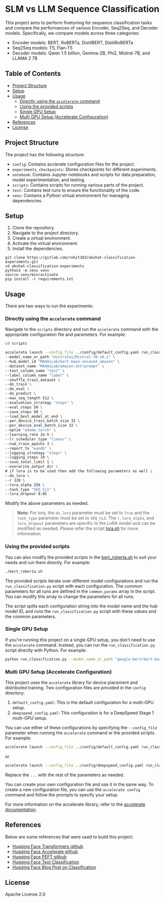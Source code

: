 # SLM vs LLM Sequence Classification

This project aims to perform finetuning for sequence classification tasks and compare the performances of various Encoder, Seq2Seq, and Decoder models. Specifically, we compare models across three categories:

- Encoder models: BERT, RoBERTa, DistilBERT, DistilRoBERTa
- Seq2Seq models: T5, Flan-T5
- Decoder models: Qwen 1.5 billion, Gemma-2B, Phi2, Mistral-7B, and LLAMA 2 7B

## Table of Contents

- [Project Structure](#project-structure)
- [Setup](#setup)
- [Usage](#usage)
  - [Directly using the `accelerate` command](#directly-using-the-accelerate-command)
  - [Using the provided scripts](#using-the-provided-scripts)
  - [Single GPU Setup](#single-gpu-setup)
  - [Multi GPU Setup (Accelerate Configuration)](#multi-gpu-setup-accelerate-configuration)
- [References](#references)
- [License](#license)

## Project Structure

The project has the following structure:

- `config`: Contains acclerate configuration files for the project.
- `experiments_checkpoints`: Stores checkpoints for different experiments.
- `notebook`: Contains Jupyter notebooks and scripts for data preparation, model experimentation, and testing.
- `scripts`: Contains scripts for running various parts of the project.
- `test`: Contains test runs to ensure the functionality of the code.
- `venv`: Contains a Python virtual environment for managing dependencies.

## Setup

1. Clone the repository.
2. Navigate to the project directory.
3. Create a virtual environment.
4. Activate the virtual environment.
5. Install the dependencies.

```
git clone https://gitlab.com/rohit103/akshat-classification-experiments.git
cd akshat-classification-experiments
python3 -m venv venv
source venv/bin/activate
pip install -r requirements.txt
```

## Usage

There are two ways to run the experiments:

### Directly using the ```accelerate``` command

Navigate to the `scripts` directory and run the `accelerate` command with the appropriate configuration file and parameters. For example:

```bash
cd scripts

accelerate launch --config_file ../config/default_config.yaml run_classification.py \
--model_name_or_path "mistralai/Mistral-7B-v0.1" \
--hub_model_id "MAdAiLab/bert-base-uncased_amazon" \
--dataset_name "MAdAiLab/amazon-attrprompt" \
--text_column_name "text" \
--label_column_name "label" \
--shuffle_train_dataset \
--do_train \
--do_eval \
--do_predict \
--max_seq_length 512 \
--evaluation_strategy "steps" \
--eval_steps 50 \
--save_steps 50 \
--load_best_model_at_end \
--per_device_train_batch_size 32 \
--per_device_eval_batch_size 32 \
--optim "adamw_torch" \
--learning_rate 2e-5 \
--lr_scheduler_type "linear" \
--num_train_epochs 3 \
--report_to "wandb" \
--logging_strategy "steps" \
--logging_steps 10 \
--save_total_limit 1 \
--overwrite_output_dir \
# if lora is to be used then add the following parameters as well \
--do_lora \
--r 128 \
--lora_alpha 256 \
--task_type "SEQ_CLS" \
--lora_dropout 0.05
```

Modify the above parameters as needed. 

> **Note:** For lora, the `do_lora` parameter must be set to `True` and the `task_type` parameter must be set to `SEQ_CLS`. The `r`, `lora_alpha`, and `lora_dropout` parameters are specific to the LoRA model and can be modified as needed. Please refer the srcipt [lora.sh](scripts/lora.sh) for more information.

### Using the provided scripts

You can also modify the provided scripts in the [bert_roberta.sh](scripts/amazon/bert_roberta.sh)  to suit your needs and run them directly. For example:

```bash
./bert_roberta.sh
```

The provided scripts iterate over different model configurations and run the `run_classification.py` script with each configuration. The common parameters for all runs are defined in the `common_params` array in the script. You can modify this array to change the parameters for all runs.

The script splits each configuration string into the model name and the hub model ID, and runs the `run_classification.py` script with these values and the common parameters.

### Single GPU Setup

If you're running this project on a single GPU setup, you don't need to use the `accelerate` command. Instead, you can run the `run_classification.py` script directly with Python. For example:

```bash
python run_classification.py --model_name_or_path "google-bert/bert-base-uncased" --hub_model_id "MAdAiLab/bert-base-uncased_amazon" ...
```

### Multi GPU Setup (Accelerate Configuration)

This project uses the `accelerate` library for device placement and distributed training. Two configuration files are provided in the `config` directory:

1. `default_config.yaml`: This is the default configuration for a multi-GPU setup.
2. `deepspeed_config.yaml`: This configuration is for a DeepSpeed Stage 1 multi-GPU setup.

You can use either of these configurations by specifying the `--config_file` parameter when running the `accelerate` command or the provided scripts. For example:

```bash
accelerate launch --config_file ../config/default_config.yaml run_classification.py ...
```
or

```bash
accelerate launch --config_file ../config/deepspeed_config.yaml run_classification.py ...
```

Replace the `...` with the rest of the parameters as needed.

You can create your own configuration file and use it in the same way. To create a new configuration file, you can use the `accelerate config` command and follow the prompts to specify your setup.

For more information on the accelerate library, refer to the [accelerate documentation](https://huggingface.co/docs/accelerate/basic_tutorials/install).


## References
Below are some references that were used to build this project:

- [Hugging Face Transformers github](https://github.com/huggingface/transformers)
- [Hugging Face Accelerate github](https://github.com/huggingface/accelerate)
- [Hugging Face PEFT github](https://github.com/huggingface/peft)
- [Hugging Face Text Classification](https://github.com/huggingface/transformers/blob/main/examples/pytorch/text-classification/run_classification.py)
- [Hugging Face Blog Post on Classification](https://github.com/huggingface/blog/blob/main/Lora-for-sequence-classification-with-Roberta-Llama-Mistral.md)

## License

Apache License 2.0

